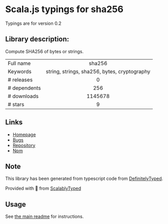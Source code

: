 
# Scala.js typings for sha256

Typings are for version 0.2

## Library description:
Compute SHA256 of bytes or strings.

|                    |                 |
| ------------------ | :-------------: |
| Full name          | sha256 |
| Keywords           | string, strings, sha256, bytes, cryptography |
| # releases         | 0 |
| # dependents       | 256 |
| # downloads        | 1145678 |
| # stars            | 9 |

## Links
- [Homepage](https://github.com/cryptocoinjs/sha256)
- [Bugs](https://github.com/cryptocoinjs/sha256/issues)
- [Repository](https://github.com/cryptocoinjs/sha256)
- [Npm](https://www.npmjs.com/package/sha256)
    


## Note
This library has been generated from typescript code from [DefinitelyTyped](https://definitelytyped.org).

Provided with :purple_heart: from [ScalablyTyped](https://github.com/oyvindberg/ScalablyTyped)

## Usage
See [the main readme](../../readme.md) for instructions.



